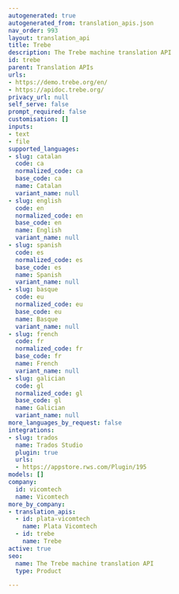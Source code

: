 ```yaml
---
autogenerated: true
autogenerated_from: translation_apis.json
nav_order: 993
layout: translation_api
title: Trebe
description: The Trebe machine translation API
id: trebe
parent: Translation APIs
urls:
- https://demo.trebe.org/en/
- https://apidoc.trebe.org/
privacy_url: null
self_serve: false
prompt_required: false
customisation: []
inputs:
- text
- file
supported_languages:
- slug: catalan
  code: ca
  normalized_code: ca
  base_code: ca
  name: Catalan
  variant_name: null
- slug: english
  code: en
  normalized_code: en
  base_code: en
  name: English
  variant_name: null
- slug: spanish
  code: es
  normalized_code: es
  base_code: es
  name: Spanish
  variant_name: null
- slug: basque
  code: eu
  normalized_code: eu
  base_code: eu
  name: Basque
  variant_name: null
- slug: french
  code: fr
  normalized_code: fr
  base_code: fr
  name: French
  variant_name: null
- slug: galician
  code: gl
  normalized_code: gl
  base_code: gl
  name: Galician
  variant_name: null
more_languages_by_request: false
integrations:
- slug: trados
  name: Trados Studio
  plugin: true
  urls:
  - https://appstore.rws.com/Plugin/195
models: []
company:
  id: vicomtech
  name: Vicomtech
more_by_company:
- translation_apis:
  - id: plata-vicomtech
    name: Plata Vicomtech
  - id: trebe
    name: Trebe
active: true
seo:
  name: The Trebe machine translation API
  type: Product

---
```


